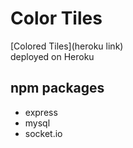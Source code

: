 # Color Tiles

[Colored Tiles](heroku link)  
deployed on Heroku

## npm packages
- express
- mysql
- socket.io